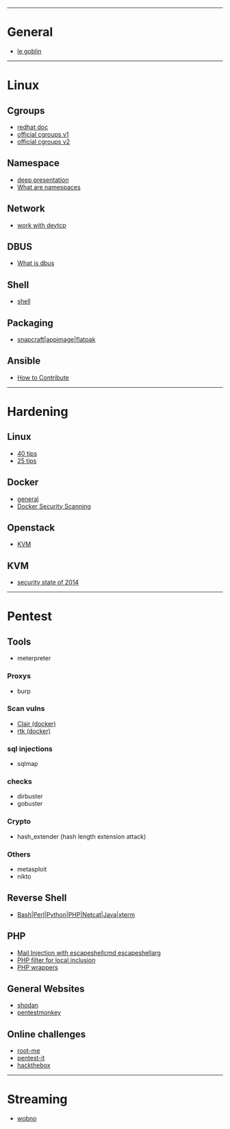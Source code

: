 --------------------------------
# General
  * [le goblin](https://khaganat.net/forum/index.php/topic,554.0.html)



--------------------------------
# Linux

## Cgroups
  * [redhat doc](https://access.redhat.com/documentation/en-us/red_hat_enterprise_linux/6/html/resource_management_guide/ch01)
  * [official cgroups v1](https://www.kernel.org/doc/Documentation/cgroup-v1/)
  * [official cgroups v2](https://www.kernel.org/doc/Documentation/cgroup-v2.txt)

## Namespace
  * [deep presentation](https://lwn.net/Articles/527342/)
  * [What are namespaces](https://www.toptal.com/linux/separation-anxiety-isolating-your-system-with-linux-namespaces)

## Network
  * [work with devtcp](https://www.linuxjournal.com/content/more-using-bashs-built-devtcp-file-tcpip)

## DBUS
  * [What is dbus](//yoannsculo.developpez.com/tutoriels/linux/introduction-dbus/)

## Shell
  * [shell](https://www.shellscript.sh/)
## Packaging
  * [snapcraft|appimage|flatpak](https://www.devpy.me/snapcraft-appimage-flatpak/)

## Ansible
  * [How to Contribute](https://blog.squad.fr/virtual-infrastructure/ansible-project-how-to-contribute.html)


--------------------------------
# Hardening

## Linux
  * [40 tips](https://www.cyberciti.biz/tips/linux-security.html)
  * [25 tips](https://www.tecmint.com/linux-server-hardening-security-tips/)
## Docker
  * [general](https://docs.docker.com/engine/security/security)
  * [Docker Security Scanning](https://docs.docker.com/v17.12/docker-cloud/builds/image-scan/)

## Openstack
  * [KVM](https://docs.openstack.org/security-guide/compute/hardening-the-virtualization-layers.html)

## KVM
  * [security state of 2014](https://lwn.net/Articles/619332/) 



--------------------------------
# Pentest

## Tools
  * meterpreter

### Proxys
  * burp

### Scan vulns
  * [Clair (docker)](https://coreos.com/clair/docs/latest)
  * [rtk (docker)](https://coreos.com/rkt/)

### sql injections
  * sqlmap
### checks
  * dirbuster
  * gobuster
### Crypto
  * hash_extender (hash length extension attack)
### Others
  * metasploit
  * nikto

## Reverse Shell
  * [Bash|Perl|Python|PHP|Netcat|Java|xterm](http:||pentestmonkey.net|cheat-sheet|shells|reverse-shell-cheat-sheet)


## PHP
  * [Mail Injection with escapeshellcmd escapeshellarg](https://blog.ripstech.com/2017/why-mail-is-dangerous-in-php/)
  * [PHP filter for local inclusion](https://www.idontplaydarts.com/2011/02/using-php-filter-for-local-file-inclusion/)
  * [PHP wrappers](http://php.net/manual/fr/wrappers.php)

## General Websites
  * [shodan](https://2000.shodan.io)
  * [pentestmonkey](http://pentestmonkey.net)

## Online challenges
  * [root-me](https://www.root-me.org/)
  * [pentest-it](https://lab.pentestit.ru/)
  * [hackthebox](https://www.hackthebox.eu/)


--------------------------------
# Streaming 
  * [wobno](http://wobno.com/)

